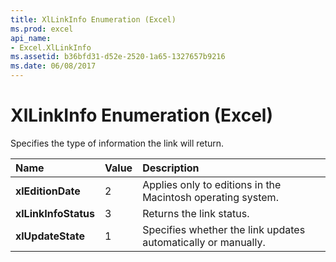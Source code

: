 ```yaml
---
title: XlLinkInfo Enumeration (Excel)
ms.prod: excel
api_name:
- Excel.XlLinkInfo
ms.assetid: b36bfd31-d52e-2520-1a65-1327657b9216
ms.date: 06/08/2017
---
```



# XlLinkInfo Enumeration (Excel)

Specifies the type of information the link will return.



|Name|Value|Description|
|:-----|:-----|:-----|
| **xlEditionDate**|2|Applies only to editions in the Macintosh operating system.|
| **xlLinkInfoStatus**|3|Returns the link status.|
| **xlUpdateState**|1|Specifies whether the link updates automatically or manually.|

